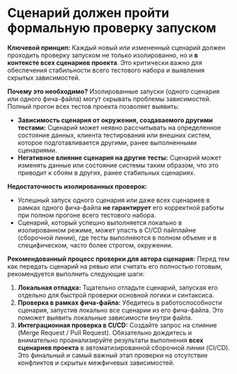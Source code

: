 # Сценарий должен пройти формальную проверку запуском

**Ключевой принцип:** Каждый новый или измененный сценарий должен проходить проверку запуском не только изолированно, но и **в контексте всех сценариев проекта**. Это критически важно для обеспечения стабильности всего тестового набора и выявления скрытых зависимостей.

**Почему это необходимо?**
Изолированные запуски (одного сценария или одного фича-файла) могут скрывать проблемы зависимостей. Полный прогон всех тестов проекта позволяет выявить:
*   **Зависимость сценария от окружения, создаваемого другими тестами:** Сценарий может неявно рассчитывать на определенное состояние данных, клиента тестирования или внешних систем, которое подготавливается другими, ранее выполненными сценариями.
*   **Негативное влияние сценария на другие тесты:** Сценарий может изменять данные или состояние системы таким образом, что это приводит к сбоям в других, ранее стабильных сценариях.

**Недостаточность изолированных проверок:**
*   Успешный запуск одного сценария или даже всех сценариев в рамках одного фича-файла **не гарантирует** его корректной работы при полном прогоне всего тестового набора.
*   Сценарий, который успешно выполняется локально в изолированном режиме, может упасть в CI/CD пайплайне (сборочной линии), где тесты выполняются в полном объеме и в специфическом, часто более строгом, окружении.

**Рекомендованный процесс проверки для автора сценария:**
Перед тем как передать сценарий на ревью или считать его полностью готовым, рекомендуется выполнить следующие шаги:
1.  **Локальная отладка:** Тщательно отладьте сценарий, запуская его отдельно для быстрой проверки основной логики и синтаксиса.
2.  **Проверка в рамках фича-файла:** Убедитесь в работоспособности сценария, запустив локально все сценарии из его фича-файла. Это поможет выявить локальные зависимости внутри файла.
3.  **Интеграционная проверка в CI/CD:** Создайте запрос на слияние (Merge Request / Pull Request). Обязательно дождитесь и внимательно проанализируйте результаты выполнения **всех сценариев проекта** в автоматизированной сборочной линии (CI/CD). Это финальный и самый важный этап проверки на отсутствие конфликтов и скрытых межфичевых зависимостей.
